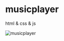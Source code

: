 # musicplayer
html & css & js

![musicplayer](https://github.com/rezaa1990/https---github.com-rezaa1990-musicplayer/assets/137599894/6240d00e-0e70-43b0-af65-22269e3fdfd6)

